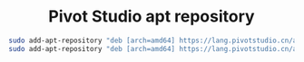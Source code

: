 <div align="center"> <h1> Pivot Studio apt repository </h1>


```bash
sudo add-apt-repository "deb [arch=amd64] https://lang.pivotstudio.cn/apt/repo focal main"
sudo add-apt-repository "deb [arch=amd64] https://lang.pivotstudio.cn/apt/repo jammy main"
```
</div>
